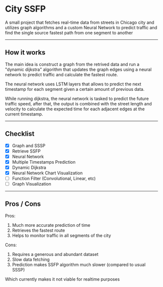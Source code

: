 # City SSFP

A small project that fetches real-time data from streets in Chicago city and utilizes graph algorithms and a custom Neural Network to predict traffic and find the single source fastest path from one segment to another

---

## How it works

The main idea is construct a graph from the retrived data and run a "dynamic dijkstra" algorithm that updates the graph edges using a neural network to predict traffic and calculate the fastest route.

The neural network uses LSTM layers that allows to predict the next timestamp for each segment given a certain amount of previous data.

While running dijkstra, the neural network is tasked to predict the future traffic speed, after that, the output is combined with the street length and velocity to calculate the expected time for each adjacent edges at the current timestamp.

---

## Checklist

- [x] Graph and SSSP
- [X] Retrieve SSFP
- [x] Neural Network
- [X] Multiple Timestamps Prediction 
- [X] Dynamic Dijkstra
- [X] Neural Network Chart Visualization
- [ ] Function Filter (Convolutional, Linear, etc)
- [ ] Graph Visualization

--- 

## Pros / Cons

Pros:
1. Much more accurate prediction of time
2. Retrieves the fastest route
3. Helps to monitor traffic in all segments of the city

Cons: 
1. Requires a generous and abundant dataset
2. Slow data fetching
3. Prediction makes SSFP algorithm much slower (compared to usual SSSP)

Which currently makes it not viable for realtime purposes